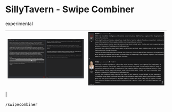 # SillyTavern - Swipe Combiner

experimental

![](README/swipe-combiner-01.png) | ![](README/swipe-combiner-02.png)
:-:|:-:
 |


```stscript
/swipecombiner
```
